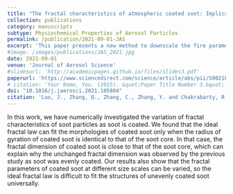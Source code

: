 ```yaml
---
title: "The fractal characteristics of atmospheric coated soot: Implication for morphological analysis"
collection: publications
category: manuscripts
subtype: Physiochemical Properties of Aerosol Particles
permalink: /publication/2021-09-01-JAS
excerpt: 'This paper presents a new method to downscale the fire parameters at a subpixel level.'
#image: /images/publications/JAS_2021.jpg
date: 2021-09-01
venue: 'Journal of Aerosol Science'
#slidesurl: 'http://academicpages.github.io/files/slides3.pdf'
paperurl: 'https://www.sciencedirect.com/science/article/abs/pii/S0021850221005358'
# citation: 'Your Name, You. (2015). &quot;Paper Title Number 3.&quot; <i>Journal 1</i>. 1(3).'
doi: "10.1016/j.jaerosci.2021.105804"
citation: 'Luo, J., Zhang, Q., Zhang, C., Zhang, Y. and Chakrabarty, R.K., 2021. The fractal characteristics of atmospheric coated soot: Implication for morphological analysis. Journal of Aerosol Science, 157, p.105804.'
---
```


<!--more-->
<!-- #details of this work -->

In this work, we have numerically investigated the variation of fractal characteristics of soot particles as soot is coated. We found that the ideal fractal law can fit the morphologies of coated soot only when the radius of gyration of coated soot is identical to that of the soot core. In that case, the fractal dimension of coated soot is close to that of the soot core, which can explain why the unchanged fractal dimension was observed by the previous study as soot was evenly coated. Our results also show that the fractal parameters of coated soot at different size scales can be varied, so the ideal fractal law is difficult to fit the structures of unevenly coated soot universally.